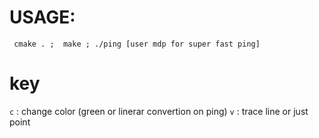 # **USAGE:**
` cmake . ;  make ; ./ping [user mdp for super fast ping]`

# key

`c` : change color (green or linerar convertion on ping)
`v` : trace line or just point